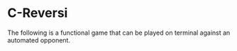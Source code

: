 # C-Reversi
The following is a functional game that can be played on terminal against an automated opponent. 
